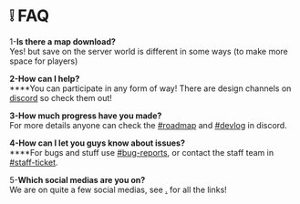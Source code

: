 # ❕ FAQ

1-**Is there a map download?**\
Yes! but save on the server world is different in some ways (to make more space for players)

**2-How can I help?**\
****You can participate in any form of way! There are design channels on [discord](https://discord.gg/U9fZSJJcte) so check them out!

**3-How much progress have you made?**\
For more details anyone can check the [#roadmap](https://discord.com/channels/1013224109473284126/1013245209963941929) and [#devlog](https://discord.com/channels/1013224109473284126/1013256501646868481) in discord.

**4-How can I let you guys know about issues?**\
****For bugs and stuff use [#bug-reports](https://discord.com/channels/1013224109473284126/1019717584653914194), or contact the staff team in [#staff-ticket](https://discord.com/channels/1013224109473284126/1013889906323505152).

5-**Which social medias are you on?** \
We are on quite a few social medias, see [.](./ "mention") for all the links!
